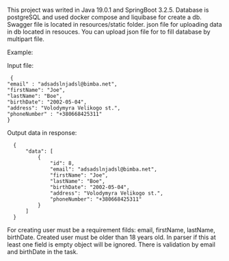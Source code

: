 This project was writed in Java 19.0.1 and SpringBoot 3.2.5. Database is postgreSQL and used docker compose and liquibase for create a db. 
Swagger file is located in resources/static folder. json file for uploading data in db located in resouces. 
You can upload json file for to fill database by multipart file.

Example:

Input file:

     {
    "email" : "adsadslnjadsl@bimba.net",
    "firstName": "Joe",
    "lastName": "Boe",
    "birthDate": "2002-05-04",
    "address": "Volodymyra Velikogo st.",
    "phoneNumber" : "+380668425311"
    }

Output data in response:

      {
          "data": [
              {
                  "id": 8,
                  "email": "adsadslnjadsl@bimba.net",
                  "firstName": "Joe",
                  "lastName": "Boe",
                  "birthDate": "2002-05-04",
                  "address": "Volodymyra Velikogo st.",
                  "phoneNumber": "+380668425311"
              }
          ]
      } 

For creating user must be a requirement filds: email, firstName, lastName, birthDate.
Created user must be older than 18 years old.
In parser if this at least one field is empty object will be ignored.
There is validation by email and birthDate in the task.

